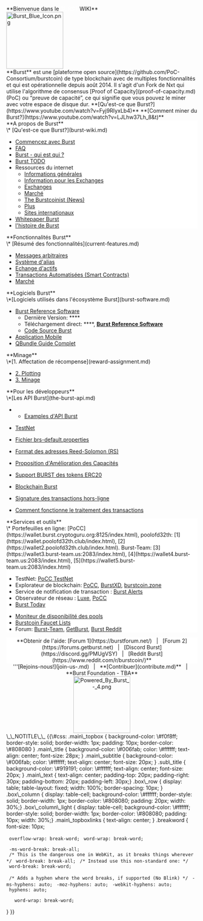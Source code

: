 <languages></languages>

<div class="main_topbox">
<div class="main_title">
**Bienvenue dans le <span style="color:#ffffff">BURST</span> WIKI**

</div>
<img src="Burst_Blue_Icon.png" title="Burst_Blue_Icon.png" alt="Burst_Blue_Icon.png" width="150" height="150" />

<div class="main_text">
**Burst** est une [plateforme open source](https://github.com/PoC-Consortium/burstcoin) de type blockchain avec de multiples fonctionnalités et qui est opérationnelle depuis août 2014. Il s'agit d'un Fork de Nxt qui utilise l'algorithme de consensus [Proof of Capacity](proof-of-capacity.md) (PoC) ou “preuve de capacité”, ce qui signifie que vous pouvez le miner avec votre espace de disque dur.
**[Qu'est-ce que Burst?](https://www.youtube.com/watch?v=Fyj9RIyxLb4)**
**[Comment miner du Burst?](https://www.youtube.com/watch?v=LJLhw37Lh_8&t)**

</div>
<div class="box_row">
<div class="box_column" style="background-color: #ffffff;">
<div class="sub_title">
**A propos de Burst**

</div>
\* [Qu'est-ce que Burst?](burst-wiki.md)

-   [Commencez avec Burst](getting-started.md)
-   [FAQ](faq.md)
-   [Burst - qui est qui ?](burst-who-s-who.md)
-   [Burst TODO](global-burst-todo.md)
-   Ressources du internet
    -   [Informations générales](https://www.burst-coin.org/)
    -   [Information pour les Exchanges](https://www.burst-coin.org/information-for-exchanges)
    -   [Exchanges](exchanges.md)
    -   [Marché](http://x.burstnation.com/marketplace)
    -   [The Burstcoinist (News)](https://www.burstcoin.ist/)
    -   [Plus](list-of-burst-related-websites.md)
    -   [Sites internationaux](list-of-international-burst-websites.md)
-   [Whitepaper Burst](whitepaper-burst.md)
-   [l'histoire de Burst](history-of-burst.md)

</div>
<div class="box_column">
<div class="main_subtitle">
**Fonctionnalités Burst**

</div>
\* [Résumé des fonctionnalités](current-features.md)

-   [Messages arbitraires](arbitrary-messages.md)
-   [Système d'alias](alias-system.md)
-   [Echange d'actifs](asset-exchange.md)
-   [Transactions Automatisées (Smart Contracts)](automated-transaction.md)
-   [Marché](marketplace.md)

</div>
</div>
<div class="box_row">
</div>
<div class="box_column">
<div class="main_subtitle">
**Logiciels Burst**

</div>
\*[Logiciels utilisés dans l'écosystème Burst](burst-software.md)

-   [Burst Reference Software](burst-reference-software.md)
    -   Dernière Version: ****
    -   Téléchargement direct: ****, **[Burst Reference Software](https://github.com/PoC-Consortium/burstcoin/releases)**
    -   [Code Source Burst](https://github.com/PoC-Consortium/burstcoin)
-   [Application Mobile](mobile-app.md)
-   [QBundle Guide Complet](qbundle.md)

</div>
<div class="box_column">
<div class="main_subtitle">
**Minage**

</div>
\*[1. Affectation de récompense](reward-assignment.md)

-   [2. Plotting](plotting.md)
-   [3. Minage](mining.md)

</div>
</div>
<div class="box_row">
</div>
<div class="box_row">
<div class="box_column">
<div class="main_subtitle">
**Pour les développeurs**

</div>
\*[Les API Burst](the-burst-api.md)

-   -   [Examples d'API Burst](the-burst-api-examples.md)

-   [TestNet](testnet.md)
-   [Fichier brs-default.properties](brs-default-properties-configuration-file.md)
-   [Format des adresses Reed-Solomon (RS)](rs-address-format.md)
-   [Proposition d'Amélioration des Capacités](cip.md)
-   [Support BURST des tokens ERC20](burst-support-for-erc20-tokens.md)
-   [Blockchain Burst](burst-blockchain.md)
-   [Signature des transactions hors-ligne](offline-transaction-signing.md)
-   [Comment fonctionne le traitement des transactions](how-tx-processing-works.md)

</div>
<div class="box_column" style="background-color: #ffffff;">
<div class="sub_title">
**Services et outils**

</div>
\* Portefeuilles en ligne: [PoCC](https://wallet.burst.cryptoguru.org:8125/index.html), poolofd32th: [1](https://wallet.poolofd32th.club/index.html), [2](https://wallet2.poolofd32th.club/index.html). Burst-Team: [3](https://wallet3.burst-team.us:2083/index.html), [4](https://wallet4.burst-team.us:2083/index.html), [5](https://wallet5.burst-team.us:2083/index.html)

-   TestNet: [PoCC TestNet](https://wallet.dev.burst-test.net/)
-   Explorateur de blockchain: [PoCC](https://explore.burst.cryptoguru.org/), [BurstXD](http://burstxd.com/blocks/), [burstcoin.zone](http://burstcoin.zone/wordpress/blockexplorer/)
-   Service de notification de transaction : [Burst Alerts](http://burstalerts.com/)
-   Observateur de réseau : [Luxe](http://burstcoin.cc/), [PoCC](https://explore.burst.cryptoguru.org/tool/observe)
-   [Burst Today](http://www.burst.today/)

<!-- -->

-   [Moniteur de disponibilité des pools](https://uptime.statuscake.com/?TestID=M30iNz7TSq)
-   [Burstcoin Faucet Lists](http://burstfaucets.com/)
-   Forum: [Burst-Team](http://burstforum.net/), [GetBurst](https://forums.getburst.net/), [Burst Reddit](https://www.reddit.com/r/burstcoin/)

</div>
</div>
<div class="box_row">
</div>
<div class="box_row">
<div class="box_column_light" style="background-color: #ffffff; text-align:center;">
**Obtenir de l'aide: [Forum 1](https://burstforum.net/)   |   [Forum 2](https://forums.getburst.net)   |   [Discord Burst](https://discord.gg/PMUgVSY)   |   [Reddit Burst](https://www.reddit.com/r/burstcoin/)**

</div>
</div>
<div class="box_row">
</div>
</div>
</div>
<div id="main_topboxlinks">
<center>
'''[Rejoins-nous!](join-us-.md)   |   **[Contribuer](contribute.md)**   |   **Burst Foundation - TBA**

<div class="mw-translate-fuzzy">
<img src="Powered_By_Burst_-_4.png" title="Powered_By_Burst_-_4.png" alt="Powered_By_Burst_-_4.png" width="150" height="150" />

</center>
</div>
</div>
</div>
\_\_NOTITLE\_\_ {{\#css: .main\_topbox { background-color: \#f0f8ff; border-style: solid; border-width: 1px; padding: 10px; border-color: \#808080 } .main\_title { background-color: \#006fab; color: \#ffffff; text-align: center; font-size: 28px; } .main\_subtitle { background-color: \#006fab; color: \#ffffff; text-align: center; font-size: 20px; } .sub\_title { background-color: \#919191; color: \#ffffff; text-align: center; font-size: 20px; } .main\_text { text-align: center; padding-top: 20px; padding-right: 30px; padding-bottom: 20px; padding-left: 30px;} .box\_row { display: table; table-layout: fixed; width: 100%; border-spacing: 10px; } .box\_column { display: table-cell; background-color: \#ffffff; border-style: solid; border-width: 1px; border-color: \#808080; padding: 20px; width: 30%;} .box\_column\_light { display: table-cell; background-color: \#ffffff; border-style: solid; border-width: 1px; border-color: \#808080; padding: 10px; width: 30%;} .main\_topboxlinks { text-align: center; } .breakword { font-size: 10px;

` overflow-wrap: break-word;`
` word-wrap: break-word;`

` -ms-word-break: break-all;`
` /* This is the dangerous one in WebKit, as it breaks things wherever */`
` word-break: break-all;`
` /* Instead use this non-standard one: */`
` word-break: break-word;`

` /* Adds a hyphen where the word breaks, if supported (No Blink) */`
` -ms-hyphens: auto;`
` -moz-hyphens: auto;`
` -webkit-hyphens: auto;`
` hyphens: auto;`

`   word-wrap: break-word;`

} }}
